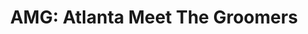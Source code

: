 ---
title: "AMG: Atlanta Meet The Groomers"
url: /atlanta/amg-atlanta-meet-the-groomers/
shop: pet grooming
---